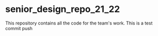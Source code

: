 # senior_design_repo_21_22
This repository contains all the code for the team's work.
This is a test commit push